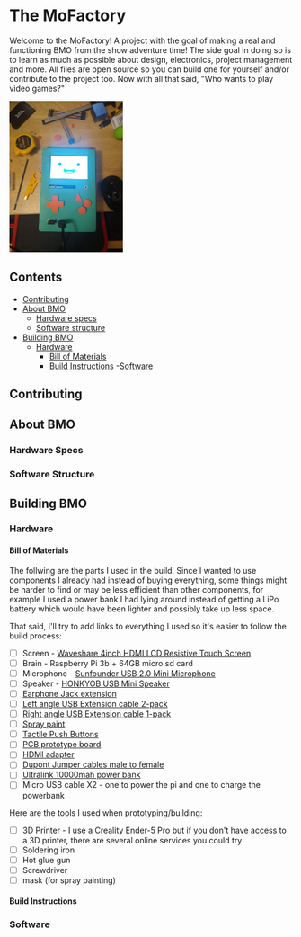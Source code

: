 # The MoFactory
Welcome to the MoFactory! A project with the goal of making a real and functioning BMO from the show adventure time! The side goal in doing so is to learn as much as possible about design, electronics, project management and more. All files are open source so you can build one for yourself and/or contribute to the project too. Now with all that said, "Who wants to play video games?"

<img src="media/bmo.jpg" width="40%">

## Contents

- [Contributing](#contributing)
- [About BMO](#about-bmo)
    - [Hardware specs](#hardware-specs)
    - [Software structure](#software-structure)
- [Building BMO](#building-bmo)
    - [Hardware](#hardware)
        - [Bill of Materials](#bill-of-materials)
        - [Build Instructions](#build-instructions)
    -[Software](#software)
        

## Contributing

## About BMO

### Hardware Specs

### Software Structure

## Building BMO
### Hardware
#### Bill of Materials
The follwing are the parts I used in the build. Since I wanted to use components I already had instead of buying everything, some things might be harder to find or
may be less efficient than other components, for example I used a power bank I had lying around instead of getting a LiPo battery which would have been lighter and
possibly take up less space.

That said, I'll try to add links to everything I used so it's easier to follow the build process:

- [ ] Screen - [Waveshare 4inch HDMI LCD Resistive Touch Screen](https://www.amazon.com/gp/product/B01M69DK1A/ref=ppx_yo_dt_b_asin_title_o05_s01?ie=UTF8&psc=1) 
- [ ] Brain - Raspberry Pi 3b + 64GB micro sd card 
- [ ] Microphone - [Sunfounder USB 2.0 Mini Microphone](https://www.amazon.com/gp/product/B01KLRBHGM/ref=ppx_yo_dt_b_asin_title_o03_s01?ie=UTF8&psc=1) 
- [ ] Speaker - [HONKYOB USB Mini Speaker](https://www.amazon.com/dp/B075M7FHM1/?coliid=IDTUA3JBRH8S4&colid=1KIUQQ2ZXBD56&ref_=lv_ov_lig_dp_it&th=1) 
- [ ] [Earphone Jack extension ](https://www.amazon.com/gp/product/B089GZL7K6/ref=ppx_yo_dt_b_asin_title_o03_s00?ie=UTF8&psc=1) 
- [ ] [Left angle USB Extension cable 2-pack](https://www.amazon.com/gp/product/B01M1KKLS7/ref=ppx_yo_dt_b_asin_title_o03_s00?ie=UTF8&psc=1) 
- [ ] [Right angle USB Extension cable 1-pack](https://www.amazon.com/gp/product/B01M1KAMGG/ref=ppx_yo_dt_b_asin_title_o02_s00?ie=UTF8&psc=1) 
- [ ] [Spray paint](https://www.amazon.com/gp/product/B07LFXCKMP/ref=ppx_yo_dt_b_asin_title_o02_s01?ie=UTF8&psc=1) 
- [ ] [Tactile Push Buttons](https://www.amazon.com/gp/product/B01NCQVGLC/ref=ppx_yo_dt_b_asin_title_o02_s01?ie=UTF8&psc=1) 
- [ ] [PCB prototype board](https://www.amazon.com/gp/product/B072Z7Y19F/ref=ppx_yo_dt_b_asin_title_o02_s00?ie=UTF8&psc=1) 
- [ ] [HDMI adapter](https://www.amazon.com/gp/product/B08J8BJQLB/ref=ppx_yo_dt_b_asin_title_o01_s00?ie=UTF8&psc=1) 
- [ ] [Dupont Jumper cables male to female](https://www.amazon.com/gp/product/B07GD17ZF3/ref=ppx_yo_dt_b_asin_title_o03_s00?ie=UTF8&psc=1) 
- [ ] [Ultralink 10000mah power bank](https://www.guzzle.co.za/specials/view/1075115/) 
- [ ] Micro USB cable X2 - one to power the pi and one to charge the powerbank

Here are the tools I used when prototyping/building:

- [ ] 3D Printer - I use a Creality Ender-5 Pro but if you don't have access to a 3D printer, there are several online services you could try
- [ ] Soldering iron 
- [ ] Hot glue gun
- [ ] Screwdriver
- [ ] mask (for spray painting)

#### Build Instructions

### Software
